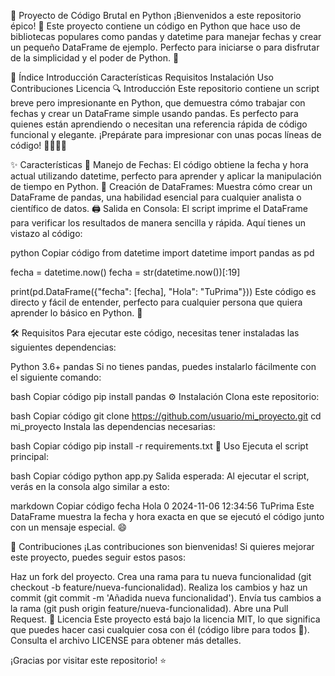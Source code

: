 🐍 Proyecto de Código Brutal en Python
¡Bienvenidos a este repositorio épico! 🎉 Este proyecto contiene un código en Python que hace uso de bibliotecas populares como pandas y datetime para manejar fechas y crear un pequeño DataFrame de ejemplo. Perfecto para iniciarse o para disfrutar de la simplicidad y el poder de Python. 🚀

📜 Índice
Introducción
Características
Requisitos
Instalación
Uso
Contribuciones
Licencia
🔍 Introducción
Este repositorio contiene un script breve pero impresionante en Python, que demuestra cómo trabajar con fechas y crear un DataFrame simple usando pandas. Es perfecto para quienes están aprendiendo o necesitan una referencia rápida de código funcional y elegante. ¡Prepárate para impresionar con unas pocas líneas de código! 🦸‍♀️🦸‍♂️

✨ Características
📅 Manejo de Fechas: El código obtiene la fecha y hora actual utilizando datetime, perfecto para aprender y aplicar la manipulación de tiempo en Python.
🧮 Creación de DataFrames: Muestra cómo crear un DataFrame de pandas, una habilidad esencial para cualquier analista o científico de datos.
🖨️ Salida en Consola: El script imprime el DataFrame para verificar los resultados de manera sencilla y rápida.
Aquí tienes un vistazo al código:

python
Copiar código
from datetime import datetime
import pandas as pd

fecha = datetime.now()
fecha = str(datetime.now())[:19]

print(pd.DataFrame({"fecha": [fecha], 
                    "Hola": "TuPrima"}))
Este código es directo y fácil de entender, perfecto para cualquier persona que quiera aprender lo básico en Python. 🐍

🛠️ Requisitos
Para ejecutar este código, necesitas tener instaladas las siguientes dependencias:

Python 3.6+
pandas
Si no tienes pandas, puedes instalarlo fácilmente con el siguiente comando:

bash
Copiar código
pip install pandas
⚙️ Instalación
Clona este repositorio:

bash
Copiar código
git clone https://github.com/usuario/mi_proyecto.git
cd mi_proyecto
Instala las dependencias necesarias:

bash
Copiar código
pip install -r requirements.txt
🚀 Uso
Ejecuta el script principal:

bash
Copiar código
python app.py
Salida esperada: Al ejecutar el script, verás en la consola algo similar a esto:

markdown
Copiar código
        fecha       Hola
0 2024-11-06 12:34:56  TuPrima
Este DataFrame muestra la fecha y hora exacta en que se ejecutó el código junto con un mensaje especial. 😄

🤝 Contribuciones
¡Las contribuciones son bienvenidas! Si quieres mejorar este proyecto, puedes seguir estos pasos:

Haz un fork del proyecto.
Crea una rama para tu nueva funcionalidad (git checkout -b feature/nueva-funcionalidad).
Realiza los cambios y haz un commit (git commit -m 'Añadida nueva funcionalidad').
Envía tus cambios a la rama (git push origin feature/nueva-funcionalidad).
Abre una Pull Request.
📝 Licencia
Este proyecto está bajo la licencia MIT, lo que significa que puedes hacer casi cualquier cosa con él (código libre para todos 🎉). Consulta el archivo LICENSE para obtener más detalles.

¡Gracias por visitar este repositorio! ⭐